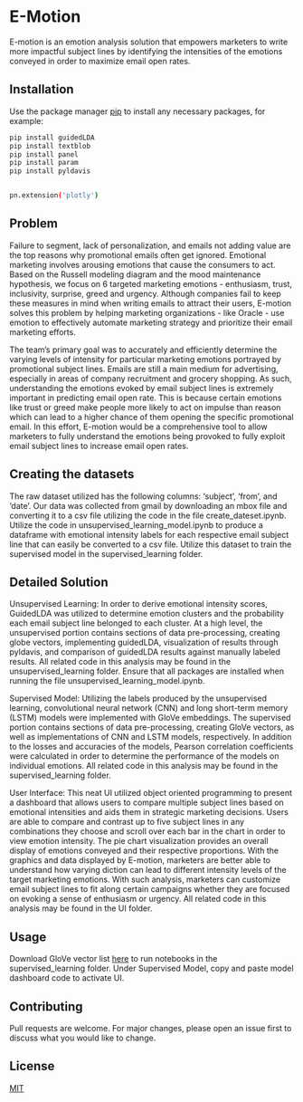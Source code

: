 # E-Motion

E-motion is an emotion analysis solution that empowers marketers to write more impactful subject lines by identifying the intensities of the emotions conveyed in order to maximize email open rates.


## Installation

Use the package manager [pip](https://pip.pypa.io/en/stable/) to install any necessary packages, for example:

```bash
pip install guidedLDA
pip install textblob
pip install panel
pip install param
pip install pyldavis


pn.extension('plotly')
```

## Problem
Failure to segment, lack of personalization, and emails not adding value are the top reasons why promotional emails often get ignored. Emotional marketing involves arousing emotions that cause the consumers to act. Based on the Russell modeling diagram and the mood maintenance hypothesis, we focus on 6 targeted marketing emotions - enthusiasm, trust, inclusivity, surprise, greed and urgency. Although companies fail to keep these measures in mind when writing emails to attract their users, E-motion solves this problem by helping marketing organizations - like Oracle - use emotion to effectively automate marketing strategy and prioritize their email marketing efforts. 

The team’s primary goal was to accurately and efficiently determine the varying levels of intensity for particular marketing emotions portrayed by promotional subject lines. Emails are still a main medium for advertising, especially in areas of company recruitment and grocery shopping. As such, understanding the emotions evoked by email subject lines is extremely important in predicting email open rate. This is because certain emotions like trust or greed make people more likely to act on impulse than reason which can lead to a higher chance of them opening the specific promotional email. In this effort, E-motion would be a comprehensive tool to allow marketers to fully understand the emotions being provoked to fully exploit email subject lines to increase email open rates. 

## Creating the datasets
The raw dataset utilized has the following columns: ‘subject’, ‘from’, and ‘date’. Our data was collected from gmail by downloading an mbox file and converting it to a csv file utilizing the code in the file create_dateset.ipynb. Utilize the code in unsupervised_learning_model.ipynb to produce a dataframe with emotional intensity labels for each respective email subject line that can easily be converted to a csv file. Utilize this dataset to train the supervised model in the supervised_learning folder. 

## Detailed Solution 
Unsupervised Learning: In order to derive emotional intensity scores, GuidedLDA was utilized to determine emotion clusters and the probability each email subject line belonged to each cluster. At a high level, the unsupervised portion contains sections of data pre-processing, creating globe vectors, implementing guidedLDA, visualization of results through pyldavis, and comparison of guidedLDA results against manually labeled results. All related code in this analysis may be found in the unsupervised_learning folder. Ensure that all packages are installed when running the file unsupervised_learning_model.ipynb.

Supervised Model: Utilizing the labels produced by the unsupervised learning, convolutional neural network (CNN) and long short-term memory (LSTM) models were implemented with GloVe embeddings. The supervised portion contains sections of data pre-processing, creating GloVe vectors, as well as implementations of CNN and LSTM models, respectively. In addition to the losses and accuracies of the models, Pearson correlation coefficients were calculated in order to determine the performance of the models on individual emotions. All related code in this analysis may be found in the supervised_learning folder.

User Interface: This neat UI utilized object oriented programming to present a dashboard that allows users to compare multiple subject lines based on emotional intensities and aids them in strategic marketing decisions. Users are able to compare and contrast up to five subject lines in any combinations they choose and scroll over each bar in the chart in order to view emotion intensity. The pie chart visualization provides an overall display of emotions conveyed and their respective proportions. With the graphics and data displayed by E-motion, marketers are better able to understand how varying diction can lead to different intensity levels of the target marketing emotions. With such analysis, marketers can customize email subject lines to fit along certain campaigns whether they are focused on evoking a sense of enthusiasm or urgency. All related code in this analysis may be found in the UI folder. 

## Usage
Download GloVe vector list [here](https://www.kaggle.com/yutanakamura/glove42b300dtxt/) to run notebooks in the supervised_learning folder. Under Supervised Model, copy and paste model dashboard code to activate UI.

## Contributing
Pull requests are welcome. For major changes, please open an issue first to discuss what you would like to change.

## License
[MIT](https://choosealicense.com/licenses/mit/)


